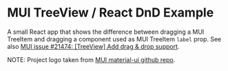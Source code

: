 # MUI TreeView / React DnD Example

A small React app that shows the difference between dragging a MUI TreeItem and dragging a component used as MUI TreeItem `label` prop. See also [MUI issue #21474: [TreeView] Add drag & drop support](https://github.com/mui/material-ui/issues/21474).

NOTE: Project logo taken from [MUI material-ui github repo](https://github.com/mui/material-ui/blob/master/docs/public/static/logo.png).
